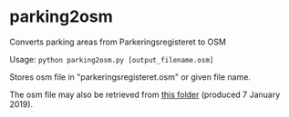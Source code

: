 # parking2osm
Converts parking areas from Parkeringsregisteret to OSM

Usage: <code>python parking2osm.py [output_filename.osm]</code>

Stores osm file in "parkeringsregisteret.osm" or given file name.

The osm file may also be retrieved from [this folder](https://drive.google.com/drive/folders/1JkIIUxwNh9WZx4lzt7rmqCwa6G_p9MAB?usp=sharing) (produced 7 January 2019).
